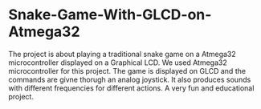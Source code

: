 # Snake-Game-With-GLCD-on-Atmega32
The project is about playing a traditional snake game on a Atmega32 microcontroller displayed on a Graphical LCD. We used Atmega32 microcontroller for this project. The game is displayed on GLCD and the commands are givne thorugh an analog joystick. It also produces sounds with different frequencies for different actions. A very fun and educational project. 
